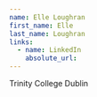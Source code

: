 ```yaml
---
name: Elle Loughran
first_name: Elle
last_name: Loughran
links:
  - name: LinkedIn
    absolute_url: 
---
```

Trinity College Dublin
